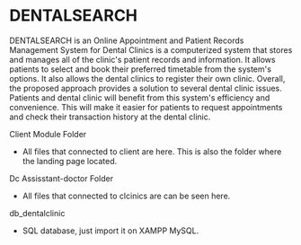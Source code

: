 # DENTALSEARCH
DENTALSEARCH is an Online Appointment and Patient Records Management System for Dental Clinics is a computerized system that stores and manages all of the clinic's patient records and information. It allows patients to select and book their preferred timetable from the system's options. It also allows the dental clinics to register their own clinic. Overall, the proposed approach provides a solution to several dental clinic issues. Patients and dental clinic will benefit from this system's efficiency and convenience. This will make it easier for patients to request appointments and check their transaction history at the dental clinic.


Client Module Folder
- All files that connected to client are here. This is also the folder where the landing page located.

Dc Assisstant-doctor Folder
- All files that connected to clcinics are can be seen here.

db_dentalclinic
- SQL database, just import it on XAMPP MySQL.
